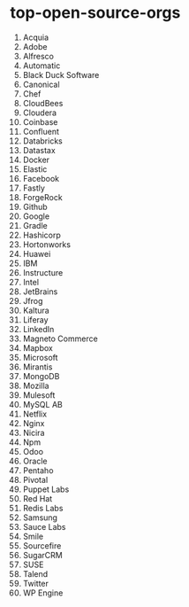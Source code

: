 # top-open-source-orgs

1.	Acquia
2.	Adobe
3.	Alfresco
4.	Automatic
5.	Black Duck Software
6.	Canonical
7.	Chef
8.	CloudBees
9.	Cloudera
10.	Coinbase
11.	Confluent
12.	Databricks
13.	Datastax
14.	Docker
15.	Elastic
16.	Facebook
17.	Fastly
18.	ForgeRock
19.	Github
20.	Google
21.	Gradle
22.	Hashicorp
23.	Hortonworks
24.	Huawei
25.	IBM
26.	Instructure
27.	Intel
28.	JetBrains
29.	Jfrog
30.	Kaltura
31.	Liferay
32.	LinkedIn
33.	Magneto Commerce
34.	Mapbox
35.	Microsoft
36.	Mirantis
37.	MongoDB
38.	Mozilla
39.	Mulesoft
40.	MySQL AB
41.	Netflix
42.	Nginx
43.	Nicira
44.	Npm
45.	Odoo
46.	Oracle
47.	Pentaho
48.	Pivotal
49.	Puppet Labs
50.	Red Hat
51.	Redis Labs
52.	Samsung
53.	Sauce Labs
54.	Smile
55.	Sourcefire
56.	SugarCRM
57.	SUSE
58.	Talend
59.	Twitter
60.	WP Engine
